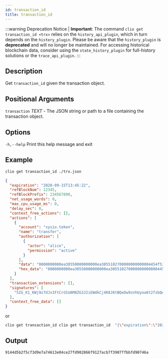 ```yaml
---
id: transaction_id
title: transaction_id
---
```


:::warning Deprecation Notice
| **Important**: The command `clio get transaction_id <trx>` relies on the `history_api_plugin`, which in turn depends on the `history_plugin`. Please be aware that the `history_plugin` is **deprecated** and will no longer be maintained. For accessing historical blockchain data, consider using the `state_history_plugin` for full-history solutions or the `trace_api_plugin`.
:::

## Description

Get `transaction_id` given the transaction object.

## Positional Arguments

`transaction` _TEXT_ - The JSON string or path to a file containing the transaction object.

## Options

  `-h,--help`                   Print this help message and exit

## Example

```bash
clio get transaction_id ./trx.json
```

```json title="trx.json"
{
  "expiration": "2020-09-15T13:45:22",
  "refBlockNum": 12345,
  "refBlockPrefix": 234567890,
  "net_usage_words": 0,
  "max_cpu_usage_ms": 0,
  "delay_sec": 0,
  "context_free_actions": [],
  "actions": [
    {
      "account": "sysio.token",
      "name": "transfer",
      "authorization": [
        {
          "actor": "alice",
          "permission": "active"
        }
      ],
      "data": "0000000000ea30550000000000ea3055102700000000000004454f530000000000",
      "hex_data": "0000000000ea30550000000000ea3055102700000000000004454f530000000000"
    }
  ],
  "transaction_extensions": [],
  "signatures": [
    "SIG_K1_KWj9z7dJx1FtCrd1UAM8ZG3J2iEWdkCj4K8J6tBQeDw9znhUyoa6t2fzbQeGSZnPqcTJqLYTCh7Xp6gIwSskcoVg9akSGK"
  ],
  "context_free_data": []
}
```

or

```bash
clio get transaction_id clio get transaction_id  "{\"expiration\":\"2020-09-15T13:45:22\",\"refBlockNum\":12345,\"refBlockPrefix\":234567890,\"net_usage_words\":0,\"max_cpu_usage_ms\":0,\"delay_sec\":0,\"context_free_actions\":[],\"actions\":[{\"account\":\"sysio.token\",\"name\":\"transfer\",\"authorization\":[{\"actor\":\"alice\",\"permission\":\"active\"}],\"data\":\"0000000000ea30550000000000ea3055102700000000000004454f530000000000\",\"hex_data\":\"0000000000ea30550000000000ea3055102700000000000004454f530000000000\"}],\"transaction_extensions\":[],\"signatures\":[\"SIG_K1_KWj9z7dJx1FtCrd1UAM8ZG3J2iEWdkCj4K8J6tBQeDw9znhUyoa6t2fzbQeGSZnPqcTJqLYTCh7Xp6gIwSskcoVg9akSGK\"],\"context_free_data\":[]}"
```

## Output

```console
9144d5b2f5cf3d9e7a74613e04ce27fd902866f9127acb7f3907ffbbfd90746a
```
